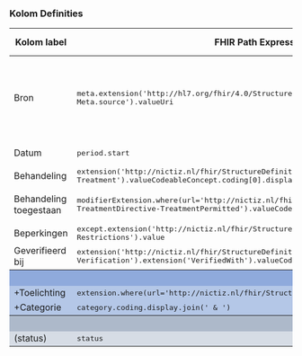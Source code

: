 ### Kolom Definities
<table class="grid">
<thead>
<th>Kolom label</th>
<th>FHIR Path Expression</th>
<th>FHIR Type</th>
<th>Zib element</th>
<th>Toelichting of regels</th>
</thead>
<tbody>
<tr>
<td>Bron</td>
<td><samp>meta.extension('http://hl7.org/fhir/4.0/StructureDefinition/extension-Meta.source').valueUri</samp></td>
<td><code>string</code></td>
<td>nvt</td>
<td>Lookup adhv uri (AGB-Z of OID) <code>&lt;adressering-base&gt;/Organization?identifier=&lt;.meta.tag.code&gt;</code> en gebruik dan <code>Organization.name</code></td>
</tr>
<tr>
<td>Datum</td>
<td><samp>period.start</samp></td>
<td><code>dateTime</code></td>
<td>BeginDatum</td>
<td>Kunnen vage datums zijn.</td>
</tr>
<tr>
<td>Behandeling</td>
<td><samp>extension('http://nictiz.nl/fhir/StructureDefinition/zib-TreatmentDirective-Treatment').valueCodeableConcept.coding[0].display</samp></td>
<td><code>string</code></td>
<td>Behandeling</td>
<td></td>
</tr>
<tr>
<td>Behandeling toegestaan</td>
<td><samp>modifierExtension.where(url='http://nictiz.nl/fhir/StructureDefinition/zib-TreatmentDirective-TreatmentPermitted').valueCodeableConcept.coding.display</samp></td>
<td><code>string</code></td>
<td>BehandelingToegestaan</td>
<td>Zie UI schets voor icon mapping. N.B. obv coding.code</td>
</tr>
<tr>
<td>Beperkingen</td>
<td><samp>except.extension('http://nictiz.nl/fhir/StructureDefinition/zib-TreatmentDirective-Restrictions').value</samp></td>
<td><code>string</code></td>
<td>Beperkingen</td>
<td></td>
</tr>
<tr>
<td>Geverifieerd bij</td>
<td><samp>extension('http://nictiz.nl/fhir/StructureDefinition/zib-TreatmentDirective-Verification').extension('VerifiedWith').valueCodeableConcept.text.join(' & ')</samp></td>
<td><code>string</code></td>
<td>GeverifieerdBij</td>
<td></td>
</tr>
<tr style="background-color:#8faadc; color:white"><th colspan="5">UITKLAPVELD</th></tr>
<tr style="background-color:#b4c7e7">
<td>+Toelichting</td>
<td><samp>extension.where(url='http://nictiz.nl/fhir/StructureDefinition/Comment').valueString</samp></td>
<td><code>string</code></td>
<td>Toelichting</td>
<td></td>
</tr>
<tr style="background-color:#b4c7e7">
<td>+Categorie</td>
<td><samp>category.coding.display.join(' & ')</samp></td>
<td><code>string</code></td>
<td>nvt</td>
<td></td>
</tr>
<tr style="background-color:#adb9ca; color:white"><th colspan="5">MARKERING</th></tr>
<tr style="background-color:#d6dce5">
<td>(status)</td>
<td><samp>status</samp></td>
<td><code>code</code></td>
<td>nvt</td>
<td></td>
</tr>
</tbody>
</table>